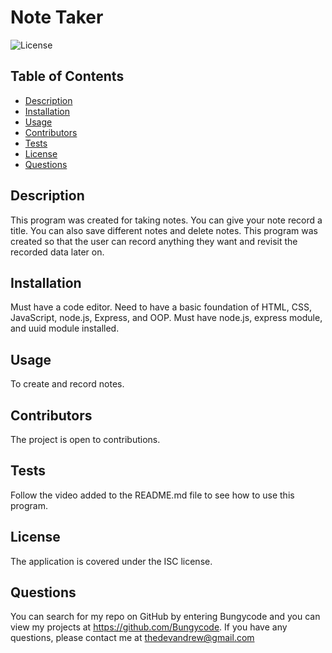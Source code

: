 # Note Taker

  ![License](https://img.shields.io/badge/License-ISC-yellow)

  ## Table of Contents
  * [Description](#description)
  * [Installation](#installation)
  * [Usage](#usage)
  * [Contributors](#contribution)
  * [Tests](#test)
  * [License](#license)
  * [Questions](#questions)
  
  ## Description 
  This program was created for taking notes. You can give your note record a title. You can also save different notes and delete notes. This program was created so that the user can record anything they want and revisit the recorded data later on.
  
  ## Installation 
  Must have a code editor. Need to have a basic foundation of HTML, CSS, JavaScript, node.js, Express, and  OOP. Must have node.js, express module, and uuid module installed.

  ## Usage 
  To create and record notes.

  ## Contributors
  The project is open to contributions.

  ## Tests
  Follow the video added to the README.md file to see how to use this program.

  ## License 
  The application is covered under the ISC license.

  ## Questions
  You can search for my repo on GitHub by entering Bungycode and you can view my projects at https://github.com/Bungycode. If you have any questions, please contact me at thedevandrew@gmail.com

